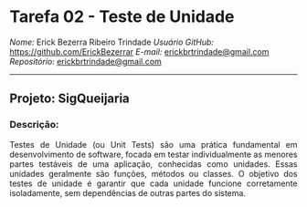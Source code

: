 # Tarefa 02 - Teste de Unidade

*Nome:* Erick Bezerra Ribeiro Trindade
*Usuário GitHub:* https://github.com/ErickBezerrar 
*E-mail:* erickbrtrindade@gmail.com
*Repositório:* [erickbrtrindade@gmail.com](https://github.com/melquetrindade/sigQueijaria)

---

## Projeto: SigQueijaria

### Descrição:

<div style="text-align: justify">
Testes de Unidade (ou Unit Tests) são uma prática fundamental em desenvolvimento de software, focada em testar individualmente as menores partes testáveis de uma aplicação, conhecidas como unidades. Essas unidades geralmente são funções, métodos ou classes. O objetivo dos testes de unidade é garantir que cada unidade funcione corretamente isoladamente, sem dependências de outras partes do sistema.
</div>
